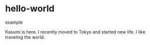 # hello-world
example

Kasumi is here. I recently moved to Tokyo and started new life.
I like traveling the world.
